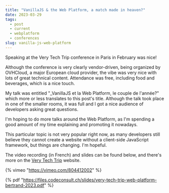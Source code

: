 ```yaml
---
title: "VanillaJS & the Web Platform, a match made in heaven?"
date: 2023-03-29
tags: 
  - post
  - current
  - webplatform
  - conferences
slug: vanilla-js-web-platform
---
```


Speaking at the Very Tech Trip conference in Paris in February was nice!

<!-- excerpt -->

Although the conference is very clearly vendor-driven, being organized by OVHCloud, a major European cloud provider, the vibe was very nice with lots of great technical content. Attendance was free, including food and beverages, which is a nice touch.

My talk was entitled "_VanillaJS et la Web Platform, le couple de l'année?" which more or less translates to this post's title. Although the talk took place in one of the smaller rooms, it was full and I got a nice audience of developers asking great questions.

I'm hoping to do more talks around the Web Platform, as I'm spending a good amount of my time explaining and promoting it nowadays.

This particular topic is not very popular right now, as many developers still believe they cannot create a website without a client-side JavaScript framework, but things are changing. I'm hopeful.

The video recording (in French) and slides can be found below, and there's more on the
[Very Tech Trip](https://verytechtrip.com/) website.

{% vimeo "https://vimeo.com/804412002" %}

{% pdf "https://files.codeconsult.ch/slides/very-tech-trip-web-platform-bertrand-2023.pdf" %}